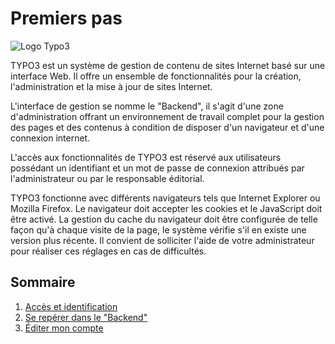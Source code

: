 # Premiers pas

![Logo Typo3](https://typo3.org/typo3conf/ext/t3org_template/i/typo3-logo.png)

TYPO3 est un système de gestion de contenu de sites Internet basé sur une interface Web. Il offre un ensemble de fonctionnalités pour la création, l'administration et la mise à jour de sites Internet.

L'interface de gestion se nomme le "Backend", il s'agit d'une zone d'administration offrant un environnement de travail complet pour la gestion des pages et des contenus à condition de disposer d'un navigateur et d'une connexion internet.

L'accès aux fonctionnalités de TYPO3 est réservé aux utilisateurs possédant un identifiant et un mot de passe de connexion attribués par l'administrateur ou par le responsable éditorial.

TYPO3 fonctionne avec différents navigateurs tels que Internet Explorer ou Mozilla Firefox. Le navigateur doit accepter les cookies et le JavaScript doit être activé. La gestion du cache du navigateur doit être configurée de telle façon qu'à chaque visite de la page, le système vérifie s'il en existe une version plus récente. Il convient de solliciter l'aide de votre administrateur pour réaliser ces réglages en cas de difficultés.

## **Sommaire**

1. [Accès et identification](acces-et-identification.md)
2. [Se repérer dans le "Backend"](se-reperer-dans-le-backend.md)
3. [Éditer mon compte](editer-mon-compte.md)

